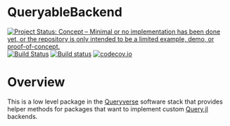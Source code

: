 # QueryableBackend

[![Project Status: Concept – Minimal or no implementation has been done yet, or the repository is only intended to be a limited example, demo, or proof-of-concept.](https://www.repostatus.org/badges/latest/concept.svg)](https://www.repostatus.org/#concept)
[![Build Status](https://travis-ci.org/queryverse/QueryableBackend.jl.svg?branch=master)](https://travis-ci.org/queryverse/QueryableBackend.jl)
[![Build status](https://ci.appveyor.com/api/projects/status/mu4vb1aiwrubcc9e/branch/master?svg=true)](https://ci.appveyor.com/project/queryverse/queryablebackend-jl/branch/master)
[![codecov.io](http://codecov.io/github/queryverse/QueryableBackend.jl/coverage.svg?branch=master)](http://codecov.io/github/queryverse/QueryableBackend.jl?branch=master)

# Overview

This is a low level package in the [Queryverse](https://www.queryverse.org/)
software stack that provides helper methods for packages that want to
implement custom [Query.jl](https://github.com/queryverse/Query.jl) backends.
